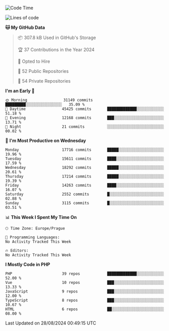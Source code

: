 <!--START_SECTION:waka-->
![Code Time](http://img.shields.io/badge/Code%20Time-1%2C583%20hrs%2058%20mins-blue)

![Lines of code](https://img.shields.io/badge/From%20Hello%20World%20I%27ve%20Written-27.9%20million%20lines%20of%20code-blue)

**🐱 My GitHub Data** 

> 📦 307.8 kB Used in GitHub's Storage 
 > 
> 🏆 37 Contributions in the Year 2024
 > 
> 💼 Opted to Hire
 > 
> 📜 52 Public Repositories 
 > 
> 🔑 54 Private Repositories 
 > 
**I'm an Early 🐤** 

```text
🌞 Morning                31149 commits       █████████░░░░░░░░░░░░░░░░   35.09 % 
🌆 Daytime                45425 commits       █████████████░░░░░░░░░░░░   51.18 % 
🌃 Evening                12168 commits       ███░░░░░░░░░░░░░░░░░░░░░░   13.71 % 
🌙 Night                  21 commits          ░░░░░░░░░░░░░░░░░░░░░░░░░   00.02 % 
```
📅 **I'm Most Productive on Wednesday** 

```text
Monday                   17716 commits       █████░░░░░░░░░░░░░░░░░░░░   19.96 % 
Tuesday                  15611 commits       ████░░░░░░░░░░░░░░░░░░░░░   17.59 % 
Wednesday                18292 commits       █████░░░░░░░░░░░░░░░░░░░░   20.61 % 
Thursday                 17214 commits       █████░░░░░░░░░░░░░░░░░░░░   19.39 % 
Friday                   14263 commits       ████░░░░░░░░░░░░░░░░░░░░░   16.07 % 
Saturday                 2552 commits        █░░░░░░░░░░░░░░░░░░░░░░░░   02.88 % 
Sunday                   3115 commits        █░░░░░░░░░░░░░░░░░░░░░░░░   03.51 % 
```


📊 **This Week I Spent My Time On** 

```text
🕑︎ Time Zone: Europe/Prague

💬 Programming Languages: 
No Activity Tracked This Week

🔥 Editors: 
No Activity Tracked This Week
```

**I Mostly Code in PHP** 

```text
PHP                      39 repos            █████████████░░░░░░░░░░░░   52.00 % 
Vue                      10 repos            ███░░░░░░░░░░░░░░░░░░░░░░   13.33 % 
JavaScript               9 repos             ███░░░░░░░░░░░░░░░░░░░░░░   12.00 % 
TypeScript               8 repos             ███░░░░░░░░░░░░░░░░░░░░░░   10.67 % 
HTML                     6 repos             ██░░░░░░░░░░░░░░░░░░░░░░░   08.00 % 
```




 Last Updated on 28/08/2024 00:49:15 UTC
<!--END_SECTION:waka-->
<!--
**AlexKratky/AlexKratky** is a ✨ _special_ ✨ repository because its `README.md` (this file) appears on your GitHub profile.

Here are some ideas to get you started:

- 🔭 I’m currently working on ...
- 🌱 I’m currently learning ...
- 👯 I’m looking to collaborate on ...
- 🤔 I’m looking for help with ...
- 💬 Ask me about ...
- 📫 How to reach me: ...
- 😄 Pronouns: ...
- ⚡ Fun fact: ...
-->
